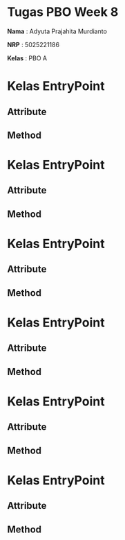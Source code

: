 # **Tugas PBO Week 8**

**Nama** : Adyuta Prajahita Murdianto

**NRP** : 5025221186

**Kelas** : PBO A

# **Kelas EntryPoint**

## **Attribute**

## **Method**

# **Kelas EntryPoint**

## **Attribute**

## **Method**

# **Kelas EntryPoint**

## **Attribute**

## **Method**

# **Kelas EntryPoint**

## **Attribute**

## **Method**

# **Kelas EntryPoint**

## **Attribute**

## **Method**

# **Kelas EntryPoint**

## **Attribute**

## **Method**